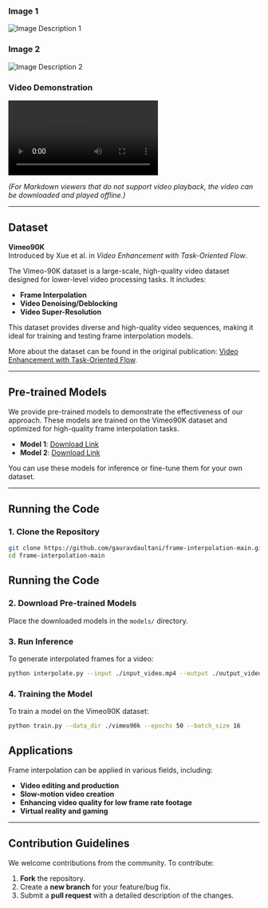 
### Image 1
![Image Description 1](path_to_image_1.jpg)

### Image 2
![Image Description 2](path_to_image_2.jpg)

### Video Demonstration
![Video Title](path_to_video.mp4)

*(For Markdown viewers that do not support video playback, the video can be downloaded and played offline.)*

---

## Dataset

**Vimeo90K**  
Introduced by Xue et al. in *Video Enhancement with Task-Oriented Flow*.  

The Vimeo-90K dataset is a large-scale, high-quality video dataset designed for lower-level video processing tasks. It includes:
- **Frame Interpolation**
- **Video Denoising/Deblocking**
- **Video Super-Resolution**

This dataset provides diverse and high-quality video sequences, making it ideal for training and testing frame interpolation models.

More about the dataset can be found in the original publication: [Video Enhancement with Task-Oriented Flow](https://paperswithcode.com/dataset/vimeo90k-1).

---

## Pre-trained Models

We provide pre-trained models to demonstrate the effectiveness of our approach. These models are trained on the Vimeo90K dataset and optimized for high-quality frame interpolation tasks.

- **Model 1**: [Download Link](https://github.com/google-research/frame-interpolation)  
- **Model 2**: [Download Link](https://github.com/danier97/LDMVFI)

You can use these models for inference or fine-tune them for your own dataset.

---

## Running the Code

### 1. Clone the Repository
```bash
git clone https://github.com/gauravdaultani/frame-interpolation-main.git
cd frame-interpolation-main
```
## Running the Code

### 2. Download Pre-trained Models

Place the downloaded models in the `models/` directory.

### 3. Run Inference

To generate interpolated frames for a video:

```bash
python interpolate.py --input ./input_video.mp4 --output ./output_video.mp4 --model ./models/model.pth
```
### 4. Training the Model

To train a model on the Vimeo90K dataset:

```bash
python train.py --data_dir ./vimeo90k --epochs 50 --batch_size 16
```
## Applications

Frame interpolation can be applied in various fields, including:

- **Video editing and production**
- **Slow-motion video creation**
- **Enhancing video quality for low frame rate footage**
- **Virtual reality and gaming**

---

## Contribution Guidelines

We welcome contributions from the community. To contribute:

1. **Fork** the repository.
2. Create a **new branch** for your feature/bug fix.
3. Submit a **pull request** with a detailed description of the changes.


